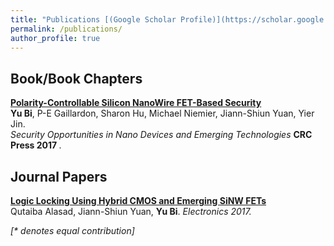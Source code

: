 ```yaml
---
title: "Publications [(Google Scholar Profile)](https://scholar.google.com/citations?user=c6cEeigAAAAJ&hl=en)"
permalink: /publications/
author_profile: true
---
```


## Book/Book Chapters

<b>[Polarity-Controllable Silicon NanoWire FET-Based Security](https://www.taylorfrancis.com/books/9781315265056/chapters/10.1201/9781315265056-8)</b> <br> 
<b>Yu Bi</b>, P-E Gaillardon, Sharon Hu, Michael Niemier, Jiann-Shiun Yuan, Yier Jin.</b> <br>
<i>Security Opportunities in Nano Devices and Emerging Technologies</i> <b>CRC Press 2017 </b>.



## Journal Papers

<b>[Logic Locking Using Hybrid CMOS and Emerging SiNW FETs](https://www.mdpi.com/2079-9292/6/3/69)</b> <br> 
Qutaiba Alasad, Jiann-Shiun Yuan, <b>Yu Bi</b>.
<i>Electronics 2017.


[\* denotes equal contribution]
